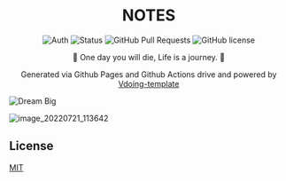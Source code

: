 <div align="center">
<h1>NOTES</h1>

![Auth](https://img.shields.io/badge/Auth-u1805-green)
![Status](https://img.shields.io/badge/status-active-success.svg)
![GitHub Pull Requests](https://img.shields.io/github/stars/u1805/note)
![GitHub license](https://img.shields.io/github/license/u1805/note)

</div>

<p align="center"> 📖 One day you will die, Life is a journey. 📖</p>

<p align="center">Generated via Github Pages and Github Actions drive and powered by <a href="https://github.com/eryajf/vdoing-template">Vdoing-template</a></p>

![Dream Big](https://images.unsplash.com/photo-1548438294-1ad5d5f4f063?ixlib=rb-1.2.1&ixid=MnwxMjA3fDB8MHxwaG90by1wYWdlfHx8fGVufDB8fHx8&auto=format&fit=crop&w=1772&q=80)

![image_20220721_113642](https://cdn.staticaly.com/gh/eryajf/tu/main/img/image_20220721_113642.png)

## License

[MIT](./LICENSE)